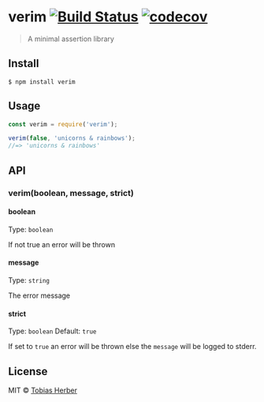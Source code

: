 # verim [![Build Status](https://travis-ci.org/herber/verim.svg?branch=master)](https://travis-ci.org/herber/verim) [![codecov](https://codecov.io/gh/herber/verim/badge.svg?branch=master)](https://codecov.io/gh/herber/verim?branch=master)

> A minimal assertion library

## Install

```
$ npm install verim
```

## Usage

```js
const verim = require('verim');

verim(false, 'unicorns & rainbows');
//=> 'unicorns & rainbows'
```

## API

### verim(boolean, message, strict)

#### boolean

Type: `boolean`

If not true an error will be thrown

#### message

Type: `string`

The error message

#### strict

Type: `boolean`
Default: `true`

If set to `true` an error will be thrown else the `message` will be logged to stderr.

## License

MIT © [Tobias Herber](http://tobihrbr.com)
